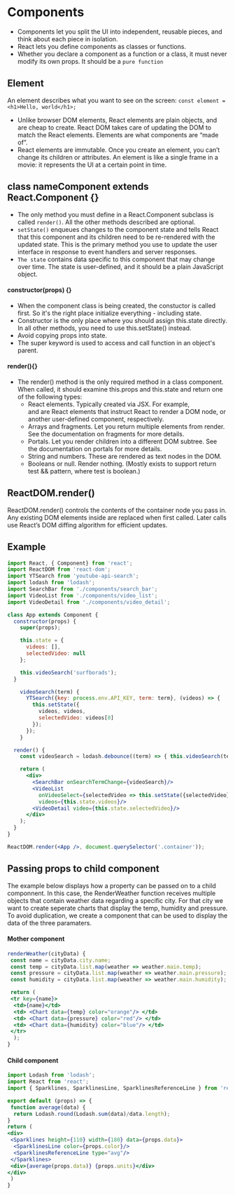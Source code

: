 # Components
- Components let you split the UI into independent, reusable pieces, and think about each piece in isolation.
- React lets you define components as classes or functions.
- Whether you declare a component as a function or a class, it must never modify its own props. It should be a `pure function`

## Element
An element describes what you want to see on the screen:
`const element = <h1>Hello, world</h1>;`

- Unlike browser DOM elements, React elements are plain objects, and are cheap to create. React DOM takes care of updating the DOM to match the React elements. Elements are what components are “made of”. 
- React elements are immutable. Once you create an element, you can’t change its children or attributes. An element is like a single frame in a movie: it represents the UI at a certain point in time.

## class nameComponent extends React.Component {} 
- The only method you must define in a React.Component subclass is called `render()`. All the other methods described are optional.
- `setState()` enqueues changes to the component state and tells React that this component and its children need to be re-rendered with the updated state. This is the primary method you use to update the user interface in response to event handlers and server responses.
- `The state` contains data specific to this component that may change over time. The state is user-defined, and it should be a plain JavaScript object.

#### constructor(props) {}
- When the component class is being created, the constuctor is called first. So it's the right place initialize everything - including state. 
- Constructor is the only place where you should assign this.state directly. In all other methods, you need to use this.setState() instead.
- Avoid copying props into state. 
- The super keyword is used to access and call function in an object's parent. 

#### render(){}
- The render() method is the only required method in a class component. When called, it should examine this.props and this.state and return one of the following types:
    - React elements. Typically created via JSX. For example, <div /> and <MyComponent /> are React elements that instruct React to render a DOM node, or another user-defined component, respectively.
    - Arrays and fragments. Let you return multiple elements from render. See the documentation on fragments for more details.
    - Portals. Let you render children into a different DOM subtree. See the documentation on portals for more details.
    - String and numbers. These are rendered as text nodes in the DOM.
    - Booleans or null. Render nothing. (Mostly exists to support return test && <Child /> pattern, where test is boolean.)

## ReactDOM.render()
ReactDOM.render() controls the contents of the container node you pass in. Any existing DOM elements inside are replaced when first called. Later calls use React’s DOM diffing algorithm for efficient updates.

## Example
```jsx
import React, { Component} from 'react';
import ReactDOM from 'react-dom';
import YTSearch from 'youtube-api-search';
import lodash from 'lodash';
import SearchBar from './components/search_bar';
import VideoList from './components/video_list';
import VideoDetail from './components/video_detail';

class App extends Component {
  constructor(props) {
    super(props);

    this.state = {
      videos: [],
      selectedVideo: null
    };

    this.videoSearch('surfborads');
  }

    videoSearch(term) {
      YTSearch({key: process.env.API_KEY, term: term}, (videos) => {
        this.setState({
          videos, videos,
          selectedVideo: videos[0]
        });
      });
    }

  render() {
    const videoSearch = lodash.debounce((term) => { this.videoSearch(term) }, 300);

    return (
      <div>
        <SearchBar onSearchTermChange={videoSearch}/>
        <VideoList
          onVideoSelect={selectedVideo => this.setState({selectedVideo})}
          videos={this.state.videos}/>
        <VideoDetail video={this.state.selectedVideo}/>
      </div>
    );
  }
}

ReactDOM.render(<App />, document.querySelector('.container'));
```
## Passing props to child component
The example below displays how a property can be passed on to a child componnent. In this case, the RenderWeather function receives multiple objects that contain weather data regarding a specific city. For that city we want to create seperate charts that display the temp, humidity and pressure. To avoid duplication, we create a component that can be used to display the data of the three paramaters.
#### Mother component
```jsx
renderWeather(cityData) {
 const name = cityData.city.name;
 const temp = cityData.list.map(weather => weather.main.temp);
 const pressure = cityData.list.map(weather => weather.main.pressure);
 const humidity = cityData.list.map(weather => weather.main.humidity);

 return (
 <tr key={name}>
  <td>{name}</td>
  <td> <Chart data={temp} color="orange"/> </td>
  <td> <Chart data={pressure} color="red"/> </td>
  <td> <Chart data={humidity} color="blue"/> </td>
 </tr>
  );
}
```
#### Child component
```jsx
import Lodash from 'lodash';
import React from 'react';
import { Sparklines, SparklinesLine, SparklinesReferenceLine } from 'react-sparklines';

export default (props) => {
 function average(data) {
  return Lodash.round(Lodash.sum(data)/data.length);
}
return (
<div>
 <Sparklines height={110} width={180} data={props.data}>
  <SparklinesLine color={props.color}/>
  <SparklinesReferenceLine type="avg"/>
 </Sparklines>
 <div>{average(props.data)} {props.units}</div>
</div>
 )
}
```

